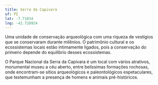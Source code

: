```yaml
---
title: Serra da Capivara
uf: PI
lat: -7.71834
lng: -42.728924
---
```


Uma unidade de conservação arqueológica com uma riqueza de vestígios que se conservaram durante milênios. O patrimônio cultural e os ecossistemas locais estão intimamente ligados, pois a conservação do primeiro depende do equilíbrio desses ecossistemas.

O Parque Nacional da Serra da Capivara é um local com vários atrativos, monumental museu a céu aberto, entre belíssimas formações rochosas, onde encontram-se sítios arqueológicos e paleontológicos espetaculares, que testemunham a presença de homens e animais pré-históricos.